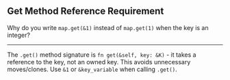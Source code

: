 ## Get Method Reference Requirement

Why do you write `map.get(&1)` instead of `map.get(1)` when the key is an integer?

---

The `.get()` method signature is `fn get(&self, key: &K)` - it takes a reference to the key, not an owned key. This avoids unnecessary moves/clones. Use `&1` or `&key_variable` when calling `.get()`.

